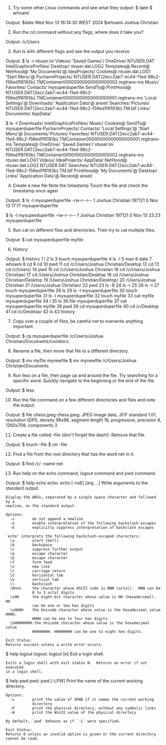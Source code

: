 1. Try some other Linux commands and see what they output:
$ date
$ whoami

Output:
$date Wed Nov 13 16:14:30 WEST 2024
$whoami Joshua Christian

2. Run the cd command without any flags, where does it take you?

Output:
/c/Users

3. Run ls with different flags and see the output you receive.

Output:
$ ls -r
 ntuser.ini         Videos/       'Saved Games'/      OneDrive/                                                                                      NTUSER.DAT         IntelGraphicsProfiles/   Desktop/
 ntuser.dat.LOG2    Templates@     Recent@            NetHood@                                                                                      'My Documents'@     IdeaProjects/            Cookies@
 ntuser.dat.LOG1   'Start Menu'@   PycharmProjects/   NTUSER.DAT{2ecc2ab7-ec44-11ed-98c2-f56ed1f8193b}.TMContainer00000000000000000002.regtrans-ms   Music/             Favorites/               Contacts/
 mysuperduperfile   SendTo@        PrintHood@         NTUSER.DAT{2ecc2ab7-ec44-11ed-98c2-f56ed1f8193b}.TMContainer00000000000000000001.regtrans-ms  'Local Settings'@   Downloads/              'Application Data'@
 ansel/             Searches/      Pictures/          NTUSER.DAT{2ecc2ab7-ec44-11ed-98c2-f56ed1f8193b}.TM.blf                                        Links/             Documents/               AppData/

$ ls -t
 Downloads/         IntelGraphicsProfiles/   Music/                                                    Cookies@                                                                                       SendTo@
 mysuperduperfile   PycharmProjects/         Contacts/                                                'Local Settings'@                                                                              'Start Menu'@
 Documents/         Pictures/                Favorites/                                                NTUSER.DAT{2ecc2ab7-ec44-11ed-98c2-f56ed1f8193b}.TMContainer00000000000000000001.regtrans-ms   Templates@
 OneDrive/         'Saved Games'/            ntuser.ini                                                NTUSER.DAT{2ecc2ab7-ec44-11ed-98c2-f56ed1f8193b}.TMContainer00000000000000000002.regtrans-ms   ntuser.dat.LOG1
 Videos/            IdeaProjects/            AppData/                                                  NetHood@                                                                                       ntuser.dat.LOG2
 NTUSER.DAT         Searches/                NTUSER.DAT{2ecc2ab7-ec44-11ed-98c2-f56ed1f8193b}.TM.blf   PrintHood@                                                                                    'My Documents'@
 Desktop/           Links/                  'Application Data'@                                        Recent@                                                                                        ansel/

4. Create a new file
Note the timestamp
Touch the file and check the timestamp once again

Output:
$ ls -l mysuperduperfile
-rw-r--r-- 1 Joshua Christian 197121 0 Nov 13 17:17 mysuperduperfile

$ ls -l mysuperduperfile
-rw-r--r-- 1 Joshua Christian 197121 0 Nov 13 23:23 mysuperduperfile

5. Run cat on different files and directories. Then try to cat multiple files.

Output:
$ cat mysuperduperfile myfile

6. History

Output:
$ history
    1  l
    2  ls
    3  touch mysuperduperfile
    4  ls -l
    5  man
    6  date
    7  whoami
    8  cd
    9  cd
   10  pwd
   11  cd /c/Users/Joshua Christian/Desktop
   12  cd
   13  cd /c/Users/
   14  pwd
   15  cd /c/Users/Joshua Christian
   16  cd /c/Users/Joshua Christian/
   17  cd /Users/Joshua Christian/Desktop
   18  cd /Users/Joshua Christian/Desktop
   19  /Users/Joshua Christian/Desktop/
   20  /Users/Joshua Christian
   21  /Users/Joshua Christian/
   22  pwd
   23  ls -R
   24  ls -r
   25
   26  ls -t
   27  touch mysuperduperfile
   28  ls
   29  ls -l mysuperduperfile
   30  touch mysuperduperfile
   31  ls -l mysuperduperfile
   32  touch myfile
   33  cat myfile mysuperduperfile
   34  l
   35  ls
   36  file mysuperduperfile
   37  cat mysuperduperfile myfile
   38  pwd
   39  cd mysuperduperfile
   40  cd /c/Desktop
   41  cd /c/Desktop/
   42  ls
   43  history

7. Copy over a couple of files, be careful not to overwrite anything important.

Output:
$ cp mysuperduperfile /c/Users/Joshua Christian/Documents/cooldocs


8. Rename a file, then move that file to a different directory.

Output:
$ mv myfile mynewfile
$ mv mynewfile /c/Users/Joshua Christian/Documents

9. Run less on a file, then page up and around the file. Try searching for a specific word. Quickly navigate to the beginning or the end of the file.

Output:
$ less 

10. Run the file command on a few different directories and files and note the output.

Output:
$ file chess.jpeg
chess.jpeg: JPEG image data, JFIF standard 1.01, resolution (DPI), density 96x96, segment length 16, progressive, precision 8, 1260x708, components 3

11. Create a file called -file (don't forget the dash!).
Remove that file.

Output:
$ touch -file
$ rm -file

12. Find a file from the root directory that has the word net in it.

Output:
$ find /c/ -name net

13. Run help on the echo command, logout command and pwd command.

Output:
$ help echo
echo: echo [-neE] [arg ...]
    Write arguments to the standard output.

    Display the ARGs, separated by a single space character and followed by a
    newline, on the standard output.

    Options:
      -n        do not append a newline
      -e        enable interpretation of the following backslash escapes
      -E        explicitly suppress interpretation of backslash escapes

    `echo' interprets the following backslash-escaped characters:
      \a        alert (bell)
      \b        backspace
      \c        suppress further output
      \e        escape character
      \E        escape character
      \f        form feed
      \n        new line
      \r        carriage return
      \t        horizontal tab
      \v        vertical tab
      \\        backslash
      \0nnn     the character whose ASCII code is NNN (octal).  NNN can be
                0 to 3 octal digits
      \xHH      the eight-bit character whose value is HH (hexadecimal).  HH
                can be one or two hex digits
      \uHHHH    the Unicode character whose value is the hexadecimal value HHHH.
                HHHH can be one to four hex digits.
      \UHHHHHHHH the Unicode character whose value is the hexadecimal value
                HHHHHHHH. HHHHHHHH can be one to eight hex digits.

    Exit Status:
    Returns success unless a write error occurs.

$ help logout
logout: logout [n]
    Exit a login shell.

    Exits a login shell with exit status N.  Returns an error if not executed
    in a login shell.

$ help pwd
pwd: pwd [-LPW]
    Print the name of the current working directory.

    Options:
      -L        print the value of $PWD if it names the current working
                directory
      -P        print the physical directory, without any symbolic links
      -W        print the Win32 value of the physical directory

    By default, `pwd' behaves as if `-L' were specified.

    Exit Status:
    Returns 0 unless an invalid option is given or the current directory
    cannot be read.


